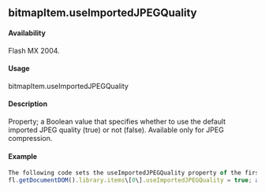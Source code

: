 ## bitmapItem.useImportedJPEGQuality

#### Availability

Flash MX 2004.

#### Usage

bitmapItem.useImportedJPEGQuality

#### Description

Property; a Boolean value that specifies whether to use the default imported JPEG quality (true) or not (false). Available only for JPEG compression.

#### Example

```javascript
The following code sets the useImportedJPEGQuality property of the first item in the library of the current document to true:
fl.getDocumentDOM().library.items\[0\].useImportedJPEGQuality = true; alert(fl.getDocumentDOM().library.items\[0\].useImportedJPEGQuality);

```